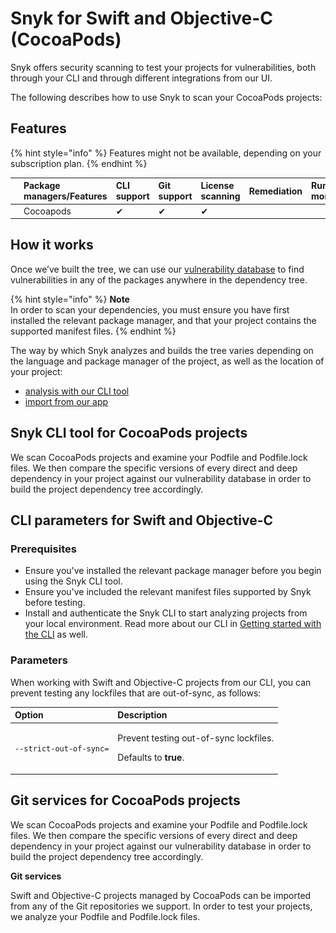 # Snyk for Swift and Objective-C \(CocoaPods\)

Snyk offers security scanning to test your projects for vulnerabilities, both through your CLI and through different integrations from our UI.

The following describes how to use Snyk to scan your CocoaPods projects:

## Features

{% hint style="info" %}
Features might not be available, depending on your subscription plan.
{% endhint %}

|  | Package managers/Features | CLI support | Git support | License scanning | Remediation | Runtime monitoring |
| :--- | :--- | :--- | :--- | :--- | :--- | :--- |
| ![i\_icon\_cocoapods.png](../../.gitbook/assets/uuid-6de05da9-de7e-11cc-4316-8459517aaf57-en.png) | Cocoapods | ✔︎ | ✔︎ | ✔︎ |  |  |

## **How it works**

Once we’ve built the tree, we can use our [vulnerability database](https://snyk.io/vuln) to find vulnerabilities in any of the packages anywhere in the dependency tree.

{% hint style="info" %}
**Note**  
In order to scan your dependencies, you must ensure you have first installed the relevant package manager, and that your project contains the supported manifest files.
{% endhint %}

The way by which Snyk analyzes and builds the tree varies depending on the language and package manager of the project, as well as the location of your project:

* [analysis with our CLI tool](https://support.snyk.io/hc/en-us/articles/360004701658-Snyk-for-Swift-and-Objective-C-CocoaPods-#UUID-2f6bc912-9512-0d39-56f9-01b0926ef65d)
* [import from our app](https://support.snyk.io/hc/en-us/articles/360004701658-Snyk-for-Swift-and-Objective-C-CocoaPods-#UUID-3276e078-ac51-90e8-3204-3cbc39b81034)

## Snyk CLI tool for CocoaPods projects

We scan CocoaPods projects and examine your Podfile and Podfile.lock files. We then compare the specific versions of every direct and deep dependency in your project against our vulnerability database in order to build the project dependency tree accordingly.

## **CLI parameters for Swift and Objective-C**

### **Prerequisites**

* Ensure you've installed the relevant package manager before you begin using the Snyk CLI tool.
* Ensure you've included the relevant manifest files supported by Snyk before testing.
* Install and authenticate the Snyk CLI to start analyzing projects from your local environment. Read more about our CLI in [Getting started with the CLI](https://support.snyk.io/hc/articles/360003812458#UUID-6d3e2b39-daa0-f2f1-19d2-b9107b678c81) as well.

### **Parameters**

When working with Swift and Objective-C projects from our CLI, you can prevent testing any lockfiles that are out-of-sync, as follows:

<table>
  <thead>
    <tr>
      <th style="text-align:left">Option</th>
      <th style="text-align:left">Description</th>
    </tr>
  </thead>
  <tbody>
    <tr>
      <td style="text-align:left"><code>--strict-out-of-sync=</code>
      </td>
      <td style="text-align:left">
        <p>Prevent testing out-of-sync lockfiles.</p>
        <p>Defaults to <b>true</b>.</p>
      </td>
    </tr>
  </tbody>
</table>

## Git services for CocoaPods projects

We scan CocoaPods projects and examine your Podfile and Podfile.lock files. We then compare the specific versions of every direct and deep dependency in your project against our vulnerability database in order to build the project dependency tree accordingly.

**Git services**

Swift and Objective-C projects managed by CocoaPods can be imported from any of the Git repositories we support. In order to test your projects, we analyze your Podfile and Podfile.lock files.



